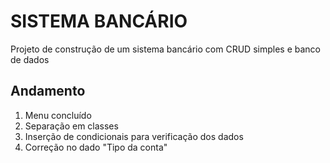 # SISTEMA BANCÁRIO
Projeto de construção de um sistema bancário com CRUD simples e banco de dados

## Andamento
1. Menu concluído
2. Separação em classes
3. Inserção de condicionais para verificação dos dados
4. Correção no dado "Tipo da conta"